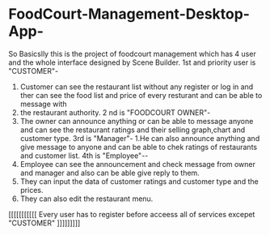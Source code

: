 # FoodCourt-Management-Desktop-App-

So Basicslly this is the project of foodcourt management which has 4 user and the whole interface designed by Scene Builder.
                                   1st and priority user is "CUSTOMER"-
1. Customer can see the restaurant list without any register or log in and ther can see the food list and price of every resturant and can be able to message with
2. the restaurant authority.
                                   2 nd is "FOODCOURT OWNER"- 
1. The owner can announce anything or can be able to message anyone and can see the restaurant ratings and their selling graph,chart and customer type.
                                   3rd is "Manager"- 
1.He can also announce anything and give message to anyone and can be able to chek ratings of restaurants and customer list.
                                   4th is "Employee"--
1. Employee can see the announcement and check message from owner and manager and also can be able give reply to them.
2. They can input the data of customer ratings and customer type and the prices. 
3. They can also edit the restaurant menu.

[[[[[[[[[[[ Every user has to register before acceess all of services excepet "CUSTOMER" ]]]]]]]]]                                  
                                   
